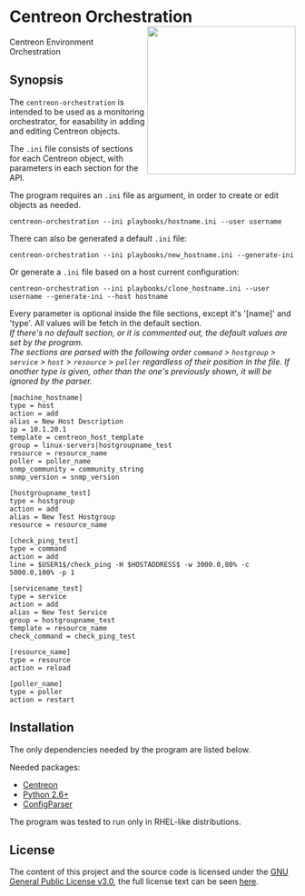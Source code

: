 # Centreon Orchestration <img src="http://permabit.com/web/wp-content/uploads/2011/12/Orchestration.png" align="right" height="261" width="261"/>
Centreon Environment Orchestration

## Synopsis

The `centreon-orchestration` is intended to be used as a monitoring orchestrator, for easability in adding and editing Centreon objects.

The `.ini` file consists of sections for each Centreon object, with parameters in each section for the API.

The program requires an `.ini` file as argument, in order to create or edit objects as needed.

```shell
centreon-orchestration --ini playbooks/hostname.ini --user username
```

There can also be generated a default `.ini` file:

```shell
centreon-orchestration --ini playbooks/new_hostname.ini --generate-ini
```

Or generate a `.ini` file based on a host current configuration:

```shell
centreon-orchestration --ini playbooks/clone_hostname.ini --user username --generate-ini --host hostname
```

Every parameter is optional inside the file sections, except it's '[name]' and 'type'. All values will be fetch in the default section.<br>
_If there's no default section, or it is commented out, the default values are set by the program._<br>
_The sections are parsed with the following order `command` > `hostgroup` > `service` > `host` > `resource` > `poller` regardless of their position in the file._
_If another type is given, other than the one's previously shown, it will be ignored by the parser._

```shell
[machine_hostname]
type = host
action = add
alias = New Host Description
ip = 10.1.20.1
template = centreon_host_template
group = linux-servers|hostgroupname_test
resource = resource_name
poller = poller_name
snmp_community = community_string
snmp_version = snmp_version

[hostgroupname_test]
type = hostgroup
action = add
alias = New Test Hostgroup
resource = resource_name

[check_ping_test]
type = command
action = add
line = $USER1$/check_ping -H $HOSTADDRESS$ -w 3000.0,80% -c 5000.0,100% -p 1

[servicename_test]
type = service
action = add
alias = New Test Service
group = hostgroupname_test
template = resource_name
check_command = check_ping_test

[resource_name]
type = resource
action = reload

[poller_name]
type = poller
action = restart
```

## Installation

The only dependencies needed by the program are listed below.

Needed packages:
- [Centreon](https://github.com/centreon/centreon)
- [Python 2.6+](https://www.python.org/download/releases/2.6.6/)
- [ConfigParser](https://svn.python.org/projects/python/branches/release27-maint/Lib/ConfigParser.py)

The program was tested to run only in RHEL-like distributions.

## License

The content of this project and the source code is licensed under the [GNU General Public License v3.0](https://www.gnu.org/licenses/gpl-3.0.en.html), the full license text can be seen [here](LICENSE).
